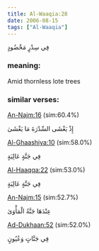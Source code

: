 ```yaml
---
title: Al-Waaqia:28
date: 2006-08-15
tags: ["Al-Waaqia"]
---
```

فِي سِدْرٍ مَخْضُودٍ
### meaning: 
Amid thornless lote trees
### similar verses: 

[An-Najm:16](/53/16) (sim:60.4%)

إِذْ يَغْشَى السِّدْرَةَ مَا يَغْشَىٰ

[Al-Ghaashiya:10](/88/10) (sim:58.0%)

فِي جَنَّةٍ عَالِيَةٍ

[Al-Haaqqa:22](/69/22) (sim:53.0%)

فِي جَنَّةٍ عَالِيَةٍ

[An-Najm:15](/53/15) (sim:52.7%)

عِنْدَهَا جَنَّةُ الْمَأْوَىٰ

[Ad-Dukhaan:52](/44/52) (sim:52.0%)

فِي جَنَّاتٍ وَعُيُونٍ
